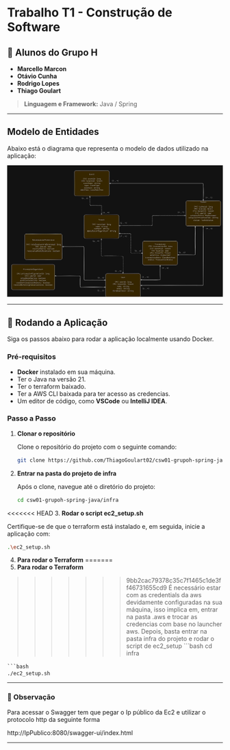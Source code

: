 
# Trabalho T1 - Construção de Software

## 👥 Alunos do Grupo H

- **Marcello Marcon**
- **Otávio Cunha**
- **Rodrigo Lopes**
- **Thiago Goulart**

> **Linguagem e Framework:** Java / Spring

---

## Modelo de Entidades

Abaixo está o diagrama que representa o modelo de dados utilizado na aplicação:

![Diagrama do banco de dados](./assets/modelo_banco.png)

---

## 🚀 Rodando a Aplicação

Siga os passos abaixo para rodar a aplicação localmente usando Docker.

### **Pré-requisitos**

- **Docker** instalado em sua máquina.
- Ter o Java na versão 21.
- Ter o terraform baixado.
- Ter a AWS CLI baixada para ter acesso as credencias.
- Um editor de código, como **VSCode** ou **IntelliJ IDEA**.

### **Passo a Passo**

1. **Clonar o repositório**

   Clone o repositório do projeto com o seguinte comando:

   ```bash
   git clone https://github.com/ThiagoGoulart02/csw01-grupoh-spring-java.git
   ```

2. **Entrar na pasta do projeto de infra**

   Após o clone, navegue até o diretório do projeto:

   ```bash
   cd csw01-grupoh-spring-java/infra
   ```
<<<<<<< HEAD
3. **Rodar o script ec2_setup.sh**

   Certifique-se de que o terraform está instalado e, em seguida, inicie a aplicação com:

   ```bash
   .\ec2_setup.sh
   ```

4. **Para rodar o Terraform**
=======
3. **Para rodar o Terraform**
>>>>>>> 9bb2cac79378c35c7f1465c1de3ff46731655cd9
   É necessário estar com as credentials da aws devidamente configuradas na sua máquina, isso implica em, entrar na pasta .aws e trocar as credencias com base no launcher aws.
   Depois, basta entrar na pasta infra do projeto e rodar o script de ec2_setup
      ```bash
   cd infra
   ```
   ```bash
   ./ec2_setup.sh  
   ```   
---

### 📝 Observação

Para acessar o Swagger tem que pegar o Ip público da Ec2 e utilizar o protocolo http da seguinte forma

http://IpPublico:8080/swagger-ui/index.html

---

